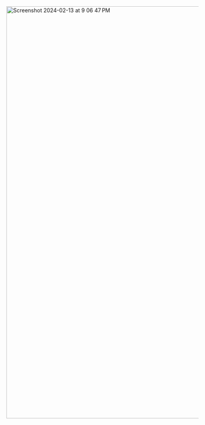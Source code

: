 <img width="1080" alt="Screenshot 2024-02-13 at 9 06 47 PM" src="https://github.com/johnbean393/Power-Diet/assets/113509988/c2ee5ffe-947b-45f9-ba9f-8c9507dc6b61">
